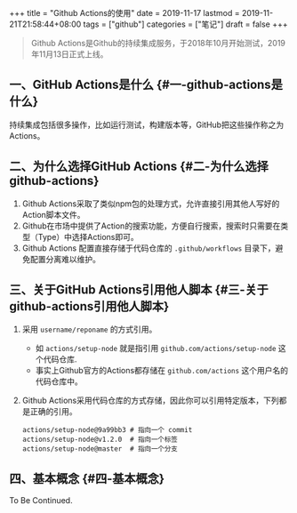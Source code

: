 +++
title = "Github Actions的使用"
date = 2019-11-17
lastmod = 2019-11-21T21:58:44+08:00
tags = ["github"]
categories = ["笔记"]
draft = false
+++

> Github Actions是Github的持续集成服务，于2018年10月开始测试，2019年11月13日正式上线。

<!--more-->


## 一、GitHub Actions是什么 {#一-github-actions是什么}

持续集成包括很多操作，比如运行测试，构建版本等，GitHub把这些操作称之为Actions。


## 二、为什么选择GitHub Actions {#二-为什么选择github-actions}

1.  Github Actions采取了类似npm包的处理方式，允许直接引用其他人写好的Action脚本文件。
2.  Github在市场中提供了Action的搜索功能，方便自行搜索，搜索时只需要在类型（Type）中选择Actions即可。
3.  Github Actions 配置直接存储于代码仓库的 `.github/workflows` 目录下，避免配置分离难以维护。


## 三、关于GitHub Actions引用他人脚本 {#三-关于github-actions引用他人脚本}

1.  采用 `username/reponame` 的方式引用。
    -   如 `actions/setup-node` 就是指引用 `github.com/actions/setup-node` 这个代码仓库.
    -   事实上Github官方的Actions都存储在 `github.com/actions` 这个用户名的代码仓库中。
2.  Github Actions采用代码仓库的方式存储，因此你可以引用特定版本，下列都是正确的引用。

    ```nil
    actions/setup-node@9a99bb3 # 指向一个 commit
    actions/setup-node@v1.2.0  # 指向一个标签
    actions/setup-node@master  # 指向一个分支
    ```


## 四、基本概念 {#四-基本概念}

To Be Continued.